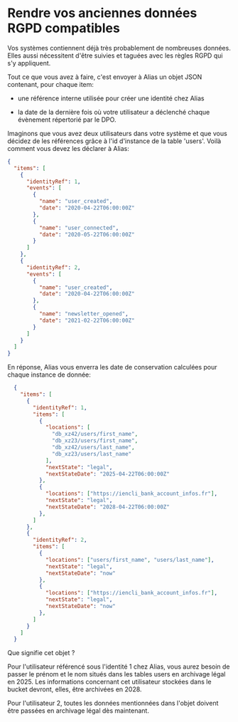 # Rendre vos anciennes données RGPD compatibles

Vos systèmes contiennent déjà très probablement de nombreuses données. Elles aussi nécessitent d'être suivies et taguées avec les règles RGPD qui s'y appliquent. 

Tout ce que vous avez à faire, c'est envoyer à Alias un objet JSON contenant, pour chaque item:

- une référence interne utilisée pour créer une identité chez Alias

- la date de la dernière fois où votre utilisateur a déclenché chaque évènement répertorié par le DPO.

Imaginons que vous avez deux utilisateurs dans votre système et que vous décidez de les références grâce à l'id d'instance de la table 'users'. Voilà comment vous devez les déclarer à Alias: 

```json
{
  "items": [
    {
      "identityRef": 1,
      "events": [
        {
          "name": "user_created",
          "date": "2020-04-22T06:00:00Z"
        },
        {
          "name": "user_connected",
          "date": "2020-05-22T06:00:00Z"
        }
      ]
    },
    {
      "identityRef": 2, 
      "events": [
        {
          "name": "user_created",
          "date": "2020-04-22T06:00:00Z"
        },
        {
          "name": "newsletter_opened",
          "date": "2021-02-22T06:00:00Z"
        }
      ]
    }
  ]
}
```

En réponse, Alias vous enverra les date de conservation calculées pour chaque instance de donnée:

```json
  {
    "items": [
      {
        "identityRef": 1,
        "items": [
          {
            "locations": [
              "db_xz42/users/first_name",
              "db_xz23/users/first_name",
              "db_xz42/users/last_name",
              "db_xz23/users/last_name"
            ],
            "nextState": "legal",
            "nextStateDate": "2025-04-22T06:00:00Z"
          },
          {
            "locations": ["https://iencli_bank_account_infos.fr"],
            "nextState": "legal",
            "nextStateDate": "2028-04-22T06:00:00Z"
          },
        ]
      },
      {
        "identityRef": 2,
        "items": [
          {
            "locations": ["users/first_name", "users/last_name"],
            "nextState": "legal",
            "nextStateDate": "now"
          },
          {
            "locations": ["https://iencli_bank_account_infos.fr"],
            "nextState": "legal",
            "nextStateDate": "now"
          },
        ]
      }
    ]
  }
```

Que signifie cet objet ?

Pour l'utilisateur référencé sous l'identité 1 chez Alias, vous aurez besoin de passer le prénom et le nom situés dans les tables users en archivage légal en 2025. Les informations concernant cet utilisateur stockées dans le bucket devront, elles, être archivées en 2028.

Pour l'utilisateur 2, toutes les données mentionnées dans l'objet doivent être passées en archivage légal dès maintenant.
